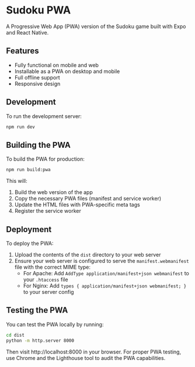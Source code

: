 # Sudoku PWA

A Progressive Web App (PWA) version of the Sudoku game built with Expo and React Native.

## Features

- Fully functional on mobile and web
- Installable as a PWA on desktop and mobile
- Full offline support
- Responsive design

## Development

To run the development server:

```bash
npm run dev
```

## Building the PWA

To build the PWA for production:

```bash
npm run build:pwa
```

This will:
1. Build the web version of the app
2. Copy the necessary PWA files (manifest and service worker)
3. Update the HTML files with PWA-specific meta tags
4. Register the service worker

## Deployment

To deploy the PWA:

1. Upload the contents of the `dist` directory to your web server
2. Ensure your web server is configured to serve the `manifest.webmanifest` file with the correct MIME type:
   - For Apache: Add `AddType application/manifest+json webmanifest` to your `.htaccess` file
   - For Nginx: Add `types { application/manifest+json webmanifest; }` to your server config

## Testing the PWA

You can test the PWA locally by running:

```bash
cd dist
python -m http.server 8000
```

Then visit http://localhost:8000 in your browser. For proper PWA testing, use Chrome and the Lighthouse tool to audit the PWA capabilities. 